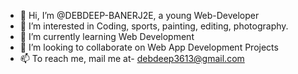 - 👋 Hi, I’m @DEBDEEP-BANERJ2E, a young Web-Developer
- 👀 I’m interested in Coding, sports, painting, editing, photography.
- 🌱 I’m currently learning Web Development
- 💞️ I’m looking to collaborate on Web App Development Projects
- 📫 To reach me, mail me at- debdeep3613@gmail.com

<!---
DEBDEEP-BANERJ2E/DEBDEEP-BANERJ2E is a ✨ special ✨ repository because its `README.md` (this file) appears on your GitHub profile.
You can click the Preview link to take a look at your changes.
--->

